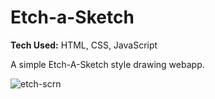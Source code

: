 # Etch-a-Sketch

**Tech Used:** HTML, CSS, JavaScript

A simple Etch-A-Sketch style drawing webapp.

![etch-scrn](https://github.com/mikeplant/etch-a-sketch/assets/26470248/177fb414-c65d-4249-993f-da8c17c7f748)

